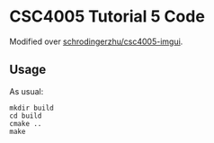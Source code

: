 # CSC4005 Tutorial 5 Code

Modified over [schrodingerzhu/csc4005-imgui](https://github.com/schrodingerZhu/csc4005-imgui).

## Usage

As usual:

```shell
mkdir build
cd build
cmake ..
make
```

